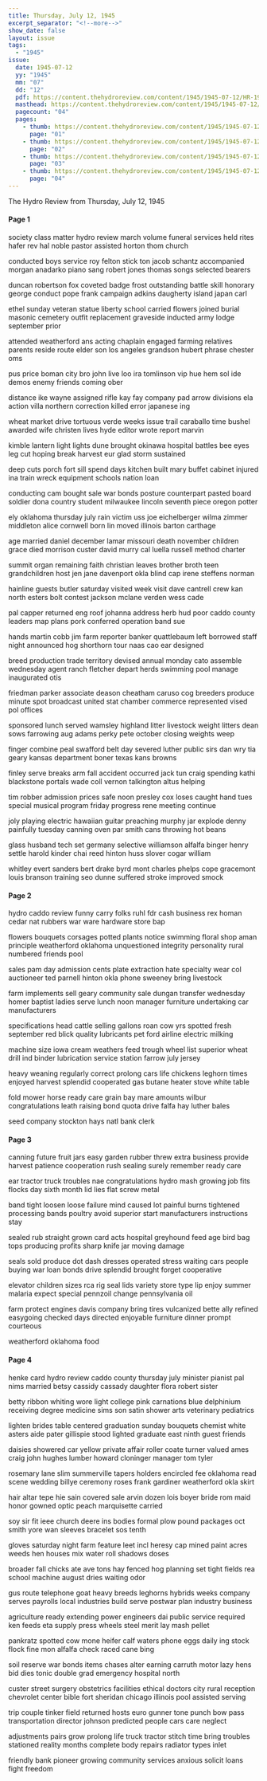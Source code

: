 ```yaml
---
title: Thursday, July 12, 1945
excerpt_separator: "<!--more-->"
show_date: false
layout: issue
tags:
  - "1945"
issue:
  date: 1945-07-12
  yy: "1945"
  mm: "07"
  dd: "12"
  pdf: https://content.thehydroreview.com/content/1945/1945-07-12/HR-1945-07-12.pdf
  masthead: https://content.thehydroreview.com/content/1945/1945-07-12/masthead/HR-1945-07-12.jpg
  pagecount: "04"
  pages:
    - thumb: https://content.thehydroreview.com/content/1945/1945-07-12/thumbnails/HR-1945-07-12-01.jpg
      page: "01"
    - thumb: https://content.thehydroreview.com/content/1945/1945-07-12/thumbnails/HR-1945-07-12-02.jpg
      page: "02"
    - thumb: https://content.thehydroreview.com/content/1945/1945-07-12/thumbnails/HR-1945-07-12-03.jpg
      page: "03"
    - thumb: https://content.thehydroreview.com/content/1945/1945-07-12/thumbnails/HR-1945-07-12-04.jpg
      page: "04"
---
```


The Hydro Review from Thursday, July 12, 1945

<!--more-->

<h4>Page 1</h4>
<p>society class matter hydro review march volume funeral services held rites hafer rev hal noble pastor assisted horton thom church</p>
<p>conducted boys service roy felton stick ton jacob schantz accompanied morgan anadarko piano sang robert jones thomas songs selected bearers</p>
<p>duncan robertson fox coveted badge frost outstanding battle skill honorary george conduct pope frank campaign adkins daugherty island japan carl</p>
<p>ethel sunday veteran statue liberty school carried flowers joined burial masonic cemetery outfit replacement graveside inducted army lodge september prior</p>
<p>attended weatherford ans acting chaplain engaged farming relatives parents reside route elder son los angeles grandson hubert phrase chester oms</p>
<p>pus price boman city bro john live loo ira tomlinson vip hue hem sol ide demos enemy friends coming ober</p>
<p>distance ike wayne assigned rifle kay fay company pad arrow divisions ela action villa northern correction killed error japanese ing</p>
<p>wheat market drive tortuous verde weeks issue trail caraballo time bushel awarded wife christen lives hyde editor wrote report marvin</p>
<p>kimble lantern light lights dune brought okinawa hospital battles bee eyes leg cut hoping break harvest eur glad storm sustained</p>
<p>deep cuts porch fort sill spend days kitchen built mary buffet cabinet injured ina train wreck equipment schools nation loan</p>
<p>conducting cam bought sale war bonds posture counterpart pasted board soldier dona country student milwaukee lincoln seventh piece oregon potter</p>
<p>ely oklahoma thursday july rain victim uss joe eichelberger wilma zimmer middleton alice cornwell born lin moved illinois barton carthage</p>
<p>age married daniel december lamar missouri death november children grace died morrison custer david murry cal luella russell method charter</p>
<p>summit organ remaining faith christian leaves brother broth teen grandchildren host jen jane davenport okla blind cap irene steffens norman</p>
<p>hainline guests butler saturday visited week visit dave cantrell crew kan north esters bolt contest jackson mclane verden wess cade</p>
<p>pal capper returned eng roof johanna address herb hud poor caddo county leaders map plans pork conferred operation band sue</p>
<p>hands martin cobb jim farm reporter banker quattlebaum left borrowed staff night announced hog shorthorn tour naas cao ear designed</p>
<p>breed production trade territory devised annual monday cato assemble wednesday agent ranch fletcher depart herds swimming pool manage inaugurated otis</p>
<p>friedman parker associate deason cheatham caruso cog breeders produce minute spot broadcast united stat chamber commerce represented vised pol offices</p>
<p>sponsored lunch served wamsley highland litter livestock weight litters dean sows farrowing aug adams perky pete october closing weights weep</p>
<p>finger combine peal swafford belt day severed luther public sirs dan wry tia geary kansas department boner texas kans browns</p>
<p>finley serve breaks arm fall accident occurred jack tun craig spending kathi blackstone portals wade coll vernon talkington altus helping</p>
<p>tim robber admission prices safe noon presley cox loses caught hand tues special musical program friday progress rene meeting continue</p>
<p>joly playing electric hawaiian guitar preaching murphy jar explode denny painfully tuesday canning oven par smith cans throwing hot beans</p>
<p>glass husband tech set germany selective williamson alfalfa binger henry settle harold kinder chai reed hinton huss slover cogar william</p>
<p>whitley evert sanders bert drake byrd mont charles phelps cope gracemont louis branson training seo dunne suffered stroke improved smock</p>
<h4>Page 2</h4>
<p>hydro caddo review funny carry folks ruhl fdr cash business rex homan cedar nat rubbers war ware hardware store bap</p>
<p>flowers bouquets corsages potted plants notice swimming floral shop aman principle weatherford oklahoma unquestioned integrity personality rural numbered friends pool</p>
<p>sales pam day admission cents plate extraction hate specialty wear col auctioneer ted parnell hinton okla phone sweeney bring livestock</p>
<p>farm implements sell geary community sale dungan transfer wednesday homer baptist ladies serve lunch noon manager furniture undertaking car manufacturers</p>
<p>specifications head cattle selling gallons roan cow yrs spotted fresh september red blick quality lubricants pet ford airline electric milking</p>
<p>machine size iowa cream weathers feed trough wheel list superior wheat drill ind binder lubrication service station farrow july jersey</p>
<p>heavy weaning regularly correct prolong cars life chickens leghorn times enjoyed harvest splendid cooperated gas butane heater stove white table</p>
<p>fold mower horse ready care grain bay mare amounts wilbur congratulations leath raising bond quota drive falfa hay luther bales</p>
<p>seed company stockton hays natl bank clerk</p>
<h4>Page 3</h4>
<p>canning future fruit jars easy garden rubber threw extra business provide harvest patience cooperation rush sealing surely remember ready care</p>
<p>ear tractor truck troubles nae congratulations hydro mash growing job fits flocks day sixth month lid lies flat screw metal</p>
<p>band tight loosen loose failure mind caused lot painful burns tightened processing bands poultry avoid superior start manufacturers instructions stay</p>
<p>sealed rub straight grown card acts hospital greyhound feed age bird bag tops producing profits sharp knife jar moving damage</p>
<p>seals sold produce dot dash dresses operated stress waiting cars people buying war loan bonds drive splendid brought forget cooperative</p>
<p>elevator children sizes rca rig seal lids variety store type lip enjoy summer malaria expect special pennzoil change pennsylvania oil</p>
<p>farm protect engines davis company bring tires vulcanized bette ally refined easygoing checked days directed enjoyable furniture dinner prompt courteous</p>
<p>weatherford oklahoma food</p>
<h4>Page 4</h4>
<p>henke card hydro review caddo county thursday july minister pianist pal nims married betsy cassidy cassady daughter flora robert sister</p>
<p>betty ribbon whiting wore light college pink carnations blue delphinium receiving degree medicine sims son satin shower arts veterinary pediatrics</p>
<p>lighten brides table centered graduation sunday bouquets chemist white asters aide pater gillispie stood lighted graduate east ninth guest friends</p>
<p>daisies showered car yellow private affair roller coate turner valued ames craig john hughes lumber howard cloninger manager tom tyler</p>
<p>rosemary lane slim summerville tapers holders encircled fee oklahoma read scene wedding billye ceremony roses frank gardiner weatherford okla skirt</p>
<p>hair altar tepe hie sain covered sale arvin dozen lois boyer bride rom maid honor gowned optic peach marquisette carried</p>
<p>soy sir fit ieee church deere ins bodies formal plow pound packages oct smith yore wan sleeves bracelet sos tenth</p>
<p>gloves saturday night farm feature leet incl heresy cap mined paint acres weeds hen houses mix water roll shadows doses</p>
<p>broader fall chicks ate ave tons hay fenced hog planning set tight fields rea school machine august dries waiting odor</p>
<p>gus route telephone goat heavy breeds leghorns hybrids weeks company serves payrolls local industries build serve postwar plan industry business</p>
<p>agriculture ready extending power engineers dai public service required ken feeds eta supply press wheels steel merit lay mash pellet</p>
<p>pankratz spotted cow mone heifer calf waters phone eggs daily ing stock flock fine mon alfalfa check raced cane bing</p>
<p>soil reserve war bonds items chases alter earning carruth motor lazy hens bid dies tonic double grad emergency hospital north</p>
<p>custer street surgery obstetrics facilities ethical doctors city rural reception chevrolet center bible fort sheridan chicago illinois pool assisted serving</p>
<p>trip couple tinker field returned hosts euro gunner tone punch bow pass transportation director johnson predicted people cars care neglect</p>
<p>adjustments pairs grow prolong life truck tractor stitch time bring troubles stationed reality months complete body repairs radiator types inlet</p>
<p>friendly bank pioneer growing community services anxious solicit loans fight freedom</p>
